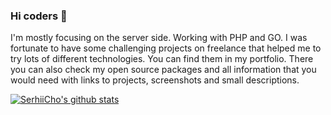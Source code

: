 ### Hi coders 👋

I'm mostly focusing on the server side. Working with PHP and GO. I was fortunate to have some challenging projects on freelance that helped me to try lots of different technologies. You can find them in my portfolio. There you can also check my open source packages and all information that you would need with links to projects, screenshots and small descriptions.

[![SerhiiCho's github stats](https://github-readme-stats.vercel.app/api?username=SerhiiCho)](https://github.com/anuraghazra/github-readme-stats)
